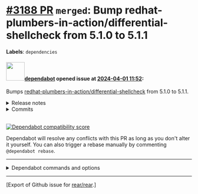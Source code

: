 [\#3188 PR](https://github.com/rear/rear/pull/3188) `merged`: Bump redhat-plumbers-in-action/differential-shellcheck from 5.1.0 to 5.1.1
========================================================================================================================================

**Labels**: `dependencies`

#### <img src="https://avatars.githubusercontent.com/in/29110?v=4" width="50">[dependabot](https://github.com/apps/dependabot) opened issue at [2024-04-01 11:52](https://github.com/rear/rear/pull/3188):

Bumps
[redhat-plumbers-in-action/differential-shellcheck](https://github.com/redhat-plumbers-in-action/differential-shellcheck)
from 5.1.0 to 5.1.1.

<details>
<summary>Release notes</summary>
<p><em>Sourced from <a href="https://github.com/redhat-plumbers-in-action/differential-shellcheck/releases">redhat-plumbers-in-action/differential-shellcheck's releases</a>.</em></p>
<blockquote>
<h2>v5.1.1</h2>
<h1>What's Changed</h1>
<h2>Bug Fixes</h2>
<ul>
<li>Fix regex for emacs style annotations- also match <code>-*- shell script -*-</code> (<a href="https://redirect.github.com/redhat-plumbers-in-action/differential-shellcheck/issues/365">#365</a>) <a href="https://github.com/jamacku"><code>@​jamacku</code></a></li>
</ul>
<h2>Dependency Updates</h2>
<ul>
<li>build(deps): bump fedora from <code>06df381</code> to <code>61864fd</code> (<a href="https://redirect.github.com/redhat-plumbers-in-action/differential-shellcheck/issues/358">#358</a>) <a href="https://github.com/dependabot"><code>@​dependabot</code></a></li>
<li>build(deps): bump github/codeql-action from 3.23.2 to 3.24.6 (<a href="https://redirect.github.com/redhat-plumbers-in-action/differential-shellcheck/issues/363">#363</a>) <a href="https://github.com/dependabot"><code>@​dependabot</code></a></li>
<li>build(deps): bump release-drafter/release-drafter from 5.25.0 to 6.0.0 (<a href="https://redirect.github.com/redhat-plumbers-in-action/differential-shellcheck/issues/361">#361</a>) <a href="https://github.com/dependabot"><code>@​dependabot</code></a></li>
<li>build(deps): bump actions/upload-artifact from 4.3.0 to 4.3.1 (<a href="https://redirect.github.com/redhat-plumbers-in-action/differential-shellcheck/issues/360">#360</a>) <a href="https://github.com/dependabot"><code>@​dependabot</code></a></li>
<li>build(deps): bump test/bats from <code>990d8e2</code> to <code>2d905aa</code> (<a href="https://redirect.github.com/redhat-plumbers-in-action/differential-shellcheck/issues/359">#359</a>) <a href="https://github.com/dependabot"><code>@​dependabot</code></a></li>
</ul>
<p><strong>Full Changelog</strong>: <a href="https://github.com/redhat-plumbers-in-action/differential-shellcheck/compare/v5.1.0...v5.1.1">https://github.com/redhat-plumbers-in-action/differential-shellcheck/compare/v5.1.0...v5.1.1</a></p>
</blockquote>
</details>
<details>
<summary>Commits</summary>
<ul>
<li><a href="https://github.com/redhat-plumbers-in-action/differential-shellcheck/commit/c15070885a82a2c93db8a765d332c38c50dde8b3"><code>c150708</code></a> v5.1.1</li>
<li><a href="https://github.com/redhat-plumbers-in-action/differential-shellcheck/commit/a10f9dbee2178c7d031685443146a2a216ab1e43"><code>a10f9db</code></a> fix: fix regex for emacs style annotations</li>
<li><a href="https://github.com/redhat-plumbers-in-action/differential-shellcheck/commit/bc4d40aa889a1f1cc6990f672d558ae346789357"><code>bc4d40a</code></a> build(deps): bump fedora from <code>06df381</code> to <code>61864fd</code></li>
<li><a href="https://github.com/redhat-plumbers-in-action/differential-shellcheck/commit/947739d8fa4fc05cb490fcec3160942e10f26387"><code>947739d</code></a> build(deps): bump github/codeql-action from 3.23.2 to 3.24.6</li>
<li><a href="https://github.com/redhat-plumbers-in-action/differential-shellcheck/commit/73a868355fae8825cb3b5d06535d0eda7fcdb92b"><code>73a8683</code></a> build(deps): bump release-drafter/release-drafter from 5.25.0 to 6.0.0</li>
<li><a href="https://github.com/redhat-plumbers-in-action/differential-shellcheck/commit/b76ede8b264c8d5c31cafa4e0186204ab5119144"><code>b76ede8</code></a> build(deps): bump actions/upload-artifact from 4.3.0 to 4.3.1</li>
<li><a href="https://github.com/redhat-plumbers-in-action/differential-shellcheck/commit/486a4036f707cc58e307aa18cd506d7fff4da947"><code>486a403</code></a> build(deps): bump test/bats from <code>990d8e2</code> to <code>2d905aa</code></li>
<li>See full diff in <a href="https://github.com/redhat-plumbers-in-action/differential-shellcheck/compare/b9df2a9417f69c056e0aeaf870abd9a2065a403e...c15070885a82a2c93db8a765d332c38c50dde8b3">compare view</a></li>
</ul>
</details>
<br />

[![Dependabot compatibility
score](https://dependabot-badges.githubapp.com/badges/compatibility_score?dependency-name=redhat-plumbers-in-action/differential-shellcheck&package-manager=github_actions&previous-version=5.1.0&new-version=5.1.1)](https://docs.github.com/en/github/managing-security-vulnerabilities/about-dependabot-security-updates#about-compatibility-scores)

Dependabot will resolve any conflicts with this PR as long as you don't
alter it yourself. You can also trigger a rebase manually by commenting
`@dependabot rebase`.

------------------------------------------------------------------------

<details>
<summary>Dependabot commands and options</summary>
<br />

You can trigger Dependabot actions by commenting on this PR:

-   `@dependabot rebase` will rebase this PR
-   `@dependabot recreate` will recreate this PR, overwriting any edits
    that have been made to it
-   `@dependabot merge` will merge this PR after your CI passes on it
-   `@dependabot squash and merge` will squash and merge this PR after
    your CI passes on it
-   `@dependabot cancel merge` will cancel a previously requested merge
    and block automerging
-   `@dependabot reopen` will reopen this PR if it is closed
-   `@dependabot close` will close this PR and stop Dependabot
    recreating it. You can achieve the same result by closing it
    manually
-   `@dependabot show <dependency name> ignore conditions` will show all
    of the ignore conditions of the specified dependency
-   `@dependabot ignore this major version` will close this PR and stop
    Dependabot creating any more for this major version (unless you
    reopen the PR or upgrade to it yourself)
-   `@dependabot ignore this minor version` will close this PR and stop
    Dependabot creating any more for this minor version (unless you
    reopen the PR or upgrade to it yourself)
-   `@dependabot ignore this dependency` will close this PR and stop
    Dependabot creating any more for this dependency (unless you reopen
    the PR or upgrade to it yourself)

</details>

------------------------------------------------------------------------

\[Export of Github issue for
[rear/rear](https://github.com/rear/rear).\]

